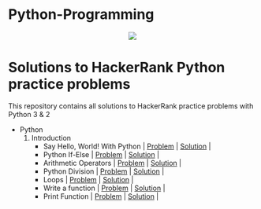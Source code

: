 # Python-Programming
<p align="center"><a href="https://www.hackerrank.com/marinskiy"><img src="https://i0.wp.com/gradsingames.com/wp-content/uploads/2016/05/856771_668224053197841_1943699009_o.png" ></a></p>

# Solutions to HackerRank Python practice problems
This repository contains all solutions to HackerRank practice problems with Python 3 & 2

- Python
    01. Introduction
        - Say Hello, World! With Python | [Problem](https://www.hackerrank.com/challenges/py-hello-world/problem) | [Solution](https://github.com/sahiljanbandhu/Python-Programming/blob/master/Introduction/Say%20Hello%2C%20World!%20With%20Python/Solution.py) |
        - Python If-Else | [Problem](https://www.hackerrank.com/challenges/py-if-else/problem) | [Solution](https://github.com/sahiljanbandhu/Python-Programming/blob/master/Introduction/Python%20If-Else/Solution.py) |
        - Arithmetic Operators | [Problem](https://www.hackerrank.com/challenges/python-arithmetic-operators/submissions/code/70402456) | [Solution](https://github.com/sahiljanbandhu/Python-Programming/blob/master/Introduction/Arithmetic%20Operators/Solution.py) |
        - Python Division | [Problem](https://www.hackerrank.com/challenges/python-division/problem) | [Solution](https://github.com/sahiljanbandhu/Python-Programming/blob/master/Introduction/Python%20Division/Solution.py) |
        - Loops | [Problem](https://www.hackerrank.com/challenges/python-loops/problem) | [Solution](https://github.com/sahiljanbandhu/Python-Programming/blob/master/Introduction/Loops/Solution.py) |
        - Write a function | [Problem](https://www.hackerrank.com/challenges/write-a-function/problem) | [Solution](https://github.com/sahiljanbandhu/Python-Programming/blob/master/Introduction/Write%20a%20function/Solution.py) |
        - Print Function | [Problem](https://www.hackerrank.com/challenges/python-print/problem) | [Solution](https://github.com/sahiljanbandhu/Python-Programming/blob/master/Introduction/Print%20Function/Solution.py) |

